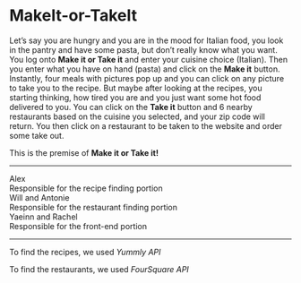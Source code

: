 # MakeIt-or-TakeIt

Let’s say you are hungry and you are in the mood for Italian food, you look in the pantry and have some pasta, but don’t really know what you want. You log onto **Make it or Take it** and enter your cuisine choice (Italian). Then you enter what you have on hand (pasta) and click on the **Make it** button. Instantly, four meals with pictures pop up and you can click on any picture to take you to the recipe. But maybe after looking at the recipes, you starting thinking, how tired you are and you just want some hot food delivered to you. You can click on the **Take it** button and 6 nearby restaurants based on the cuisine you selected, and your zip code will return. You then click on a restaurant to be taken to the website and order some take out.

This is the premise of **Make it or Take it!** 

***

<dl>
  <dt>Alex</dt>
  <dr>Responsible for the recipe finding portion</dr>
  
  <dt>Will and Antonie</dt>
  <dr>Responsible for the restaurant finding portion</dr>

  <dt>Yaeinn and Rachel</dt>
  <dr>Responsible for the front-end portion</dr>

</dl>

***

To find the recipes, we used *Yummly API*

To find the restaurants, we used *FourSquare API*

